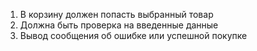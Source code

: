 1. В корзину должен попасть выбранный товар
2. Должна быть проверка на введенные данные
3. Вывод сообщения об ошибке или успешной покупке